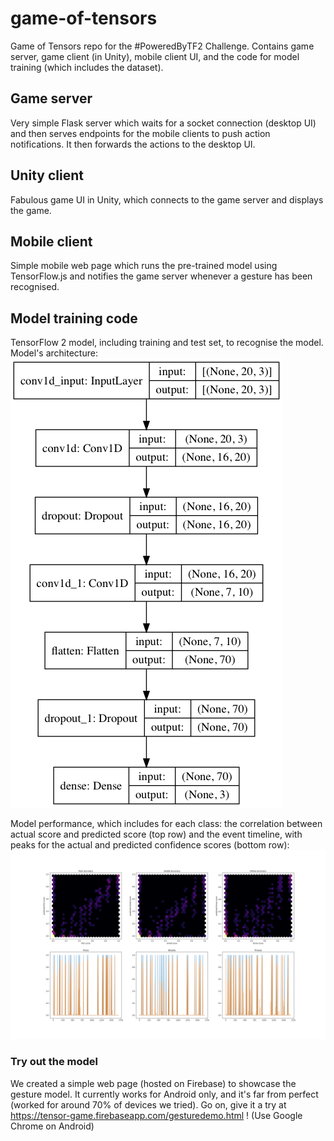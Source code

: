 # game-of-tensors
Game of Tensors repo for the #PoweredByTF2 Challenge. Contains game server, game client (in Unity), mobile client UI, and the code for model training (which includes the dataset).

## Game server
Very simple Flask server which waits for a socket connection (desktop UI) and then serves endpoints for the mobile clients to push action notifications. It then forwards the actions to the desktop UI.

## Unity client
Fabulous game UI in Unity, which connects to the game server and displays the game.

## Mobile client
Simple mobile web page which runs the pre-trained model using TensorFlow.js and notifies the game server whenever a gesture has been recognised.

## Model training code
TensorFlow 2 model, including training and test set, to recognise the model.
Model's architecture:
![Gesture model architecture](https://github.com/AndersonDaniel/game-of-tensors/blob/master/model/model.png?raw=true)

Model performance, which includes for each class: the correlation between actual score and predicted score (top row) and the event timeline, with peaks for the actual and predicted confidence scores (bottom row):
![Gesture model performance](https://github.com/AndersonDaniel/game-of-tensors/blob/master/model/model_performance.png?raw=true)

### Try out the model
We created a simple web page (hosted on Firebase) to showcase the gesture model. It currently works for Android only, and it's far from perfect (worked for around 70% of devices we tried). Go on, give it a try at https://tensor-game.firebaseapp.com/gesturedemo.html ! (Use Google Chrome on Android)
